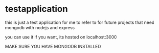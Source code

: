 # testapplication

this is just a test application for me to refer to for future projects that need mongodb with nodejs and express

you can use it if you want, its hosted on localhost:3000

MAKE SURE YOU HAVE MONGODB INSTALLED
